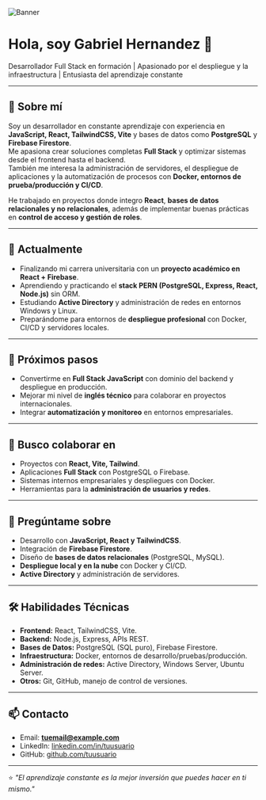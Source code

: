 ![Banner](https://via.placeholder.com/1200x300?text=Gabriel+Hernandez+-+Full+Stack+Dev)

# Hola, soy Gabriel Hernandez 👋
Desarrollador Full Stack en formación | Apasionado por el despliegue y la infraestructura | Entusiasta del aprendizaje constante

---

## 🚀 Sobre mí
Soy un desarrollador en constante aprendizaje con experiencia en **JavaScript, React, TailwindCSS, Vite** y bases de datos como **PostgreSQL** y **Firebase Firestore**.  
Me apasiona crear soluciones completas **Full Stack** y optimizar sistemas desde el frontend hasta el backend.  
También me interesa la administración de servidores, el despliegue de aplicaciones y la automatización de procesos con **Docker, entornos de prueba/producción y CI/CD**.

He trabajado en proyectos donde integro **React**, **bases de datos relacionales y no relacionales**, además de implementar buenas prácticas en **control de acceso y gestión de roles**.

---

## 🔭 Actualmente
- Finalizando mi carrera universitaria con un **proyecto académico en React + Firebase**.
- Aprendiendo y practicando el **stack PERN (PostgreSQL, Express, React, Node.js)** sin ORM.
- Estudiando **Active Directory** y administración de redes en entornos Windows y Linux.
- Preparándome para entornos de **despliegue profesional** con Docker, CI/CD y servidores locales.

---

## 🌱 Próximos pasos
- Convertirme en **Full Stack JavaScript** con dominio del backend y despliegue en producción.
- Mejorar mi nivel de **inglés técnico** para colaborar en proyectos internacionales.
- Integrar **automatización y monitoreo** en entornos empresariales.

---

## 👯 Busco colaborar en
- Proyectos con **React, Vite, Tailwind**.
- Aplicaciones **Full Stack** con PostgreSQL o Firebase.
- Sistemas internos empresariales y despliegues con Docker.
- Herramientas para la **administración de usuarios y redes**.

---

## 💬 Pregúntame sobre
- Desarrollo con **JavaScript, React y TailwindCSS**.
- Integración de **Firebase Firestore**.
- Diseño de **bases de datos relacionales** (PostgreSQL, MySQL).
- **Despliegue local y en la nube** con Docker y CI/CD.
- **Active Directory** y administración de servidores.

---

## 🛠️ Habilidades Técnicas
- **Frontend:** React, TailwindCSS, Vite.
- **Backend:** Node.js, Express, APIs REST.
- **Bases de Datos:** PostgreSQL (SQL puro), Firebase Firestore.
- **Infraestructura:** Docker, entornos de desarrollo/pruebas/producción.
- **Administración de redes:** Active Directory, Windows Server, Ubuntu Server.
- **Otros:** Git, GitHub, manejo de control de versiones.

---

## 📫 Contacto
- Email: **tuemail@example.com**
- LinkedIn: [linkedin.com/in/tuusuario](https://linkedin.com/in/tuusuario)
- GitHub: [github.com/tuusuario](https://github.com/tuusuario)

---

⭐ _"El aprendizaje constante es la mejor inversión que puedes hacer en ti mismo."_
